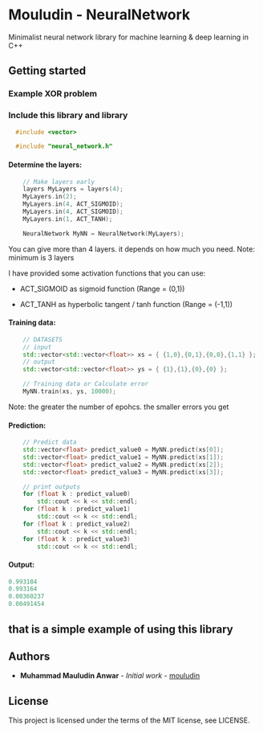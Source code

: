 # Mouludin - NeuralNetwork

Minimalist neural network library for machine learning &amp; deep learning in C++

## Getting started


### Example XOR problem

### Include this library and <vector> library
```c++
  #include <vector>

  #include "neural_network.h"
```

#### Determine the layers:

```c++
    // Make layers early
    layers MyLayers = layers(4);
    MyLayers.in(2);
    MyLayers.in(4, ACT_SIGMOID);
    MyLayers.in(4, ACT_SIGMOID);
    MyLayers.in(1, ACT_TANH);

    NeuralNetwork MyNN = NeuralNetwork(MyLayers);
```
You can give more than 4 layers. it depends on how much you need.
Note: minimum is 3 layers

I have provided some activation functions that you can use:

  * ACT_SIGMOID as sigmoid function (Range = (0,1))

  * ACT_TANH as hyperbolic tangent / tanh function (Range = (-1,1))


#### Training data:

```c++
    // DATASETS
    // input
    std::vector<std::vector<float>> xs = { {1,0},{0,1},{0,0},{1,1} };
    // output
    std::vector<std::vector<float>> ys = { {1},{1},{0},{0} };

    // Training data or Calculate error
    MyNN.train(xs, ys, 10000);
```
Note: the greater the number of epohcs. the smaller errors you get


#### Prediction:
```c++
    // Predict data
    std::vector<float> predict_value0 = MyNN.predict(xs[0]);
    std::vector<float> predict_value1 = MyNN.predict(xs[1]);
    std::vector<float> predict_value2 = MyNN.predict(xs[2]);
    std::vector<float> predict_value3 = MyNN.predict(xs[3]);

    // print outputs
    for (float k : predict_value0)
        std::cout << k << std::endl;
    for (float k : predict_value1)
        std::cout << k << std::endl;
    for (float k : predict_value2)
        std::cout << k << std::endl;
    for (float k : predict_value3)
        std::cout << k << std::endl;
```


#### Output:
```c++
0.993184
0.993164
0.00360237
0.00491454
```

## that is a simple example of using this library


## Authors

* **Muhammad Mauludin Anwar** - *Initial work* - [mouludin](https://github.com/mouludin)

## License

This project is licensed under the terms of the MIT license, see LICENSE.
